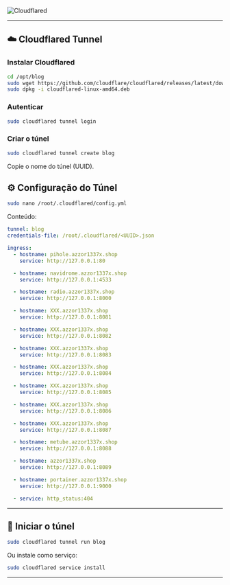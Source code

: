 
![Cloudflared](https://img.shields.io/badge/Cloudflared-Tunnel-blue)

---

## ☁️ Cloudflared Tunnel

### Instalar Cloudflared

```bash
cd /opt/blog
sudo wget https://github.com/cloudflare/cloudflared/releases/latest/download/cloudflared-linux-amd64.deb
sudo dpkg -i cloudflared-linux-amd64.deb
```

### Autenticar

```bash
sudo cloudflared tunnel login
```

### Criar o túnel

```bash
sudo cloudflared tunnel create blog
```

Copie o nome do túnel (UUID).

## ⚙️ Configuração do Túnel

```bash
sudo nano /root/.cloudflared/config.yml
```

Conteúdo:
```yaml
tunnel: blog
credentials-file: /root/.cloudflared/<UUID>.json

ingress:
  - hostname: pihole.azzor1337x.shop
    service: http://127.0.0.1:80

  - hostname: navidrome.azzor1337x.shop
    service: http://127.0.0.1:4533

  - hostname: radio.azzor1337x.shop
    service: http://127.0.0.1:8000

  - hostname: XXX.azzor1337x.shop
    service: http://127.0.0.1:8081

  - hostname: XXX.azzor1337x.shop
    service: http://127.0.0.1:8082

  - hostname: XXX.azzor1337x.shop
    service: http://127.0.0.1:8083

  - hostname: XXX.azzor1337x.shop
    service: http://127.0.0.1:8084

  - hostname: XXX.azzor1337x.shop
    service: http://127.0.0.1:8085

  - hostname: XXX.azzor1337x.shop
    service: http://127.0.0.1:8086

  - hostname: XXX.azzor1337x.shop
    service: http://127.0.0.1:8087

  - hostname: metube.azzor1337x.shop
    service: http://127.0.0.1:8088

  - hostname: azzor1337x.shop
    service: http://127.0.0.1:8089

  - hostname: portainer.azzor1337x.shop
    service: http://127.0.0.1:9000

  - service: http_status:404
```

---

## 🚀 Iniciar o túnel

```bash
sudo cloudflared tunnel run blog
```

Ou instale como serviço:

```bash
sudo cloudflared service install
```

---
